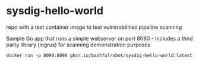 # sysdig-hello-world

repo with a test container image to test vulnerabilities pipeline scanning

Sample Go app that runs a simple webserver on port 8090 - Includes a third party library (logrus) for scanning demonstration purposes

`docker run -p 8090:8090 ghcr.io/bashfulrobot/sysdig-hello-world:latest`
